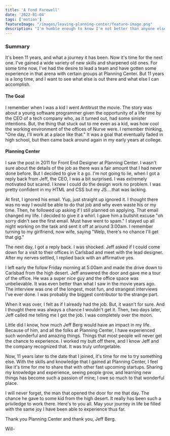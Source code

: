 ```yaml
---
title: 'A Fond Farewell'
date: '2022-01-04'
tags: ['motion']
featureImage: "/images/leaving-planning-center/feature-image.png"
description: "I'm humble enough to know I'm not better than anyone else. But I'm wise enough to know that I'm different than the rest."
---
```


### Summary

It's been 11 years, and what a journey it has been. Now it's time for the next one. I've gained a wide variety of new skills and sharpened old ones. For some time now, I've had the desire to lead a team and have gotten some experience in that arena with certain groups at Planning Center. But 11 years is a long time, and I want to see what else is out there and what else I can accomplish.

#### The Goal
I remember when I was a kid I went Antitrust the movie. The story was about a young software programmer given the opportunity of a life time by the CEO of a tech company who, as it turned out, had some sinister intentions. But, the thing that stuck out to me even as a kid, was how cool the working environment of the offices of Nurve were. I remember thinking, "One day, I'll work at a place like that." It was a goal that eventually faded in high school, but then came back around again in my early years at college.

#### Planning Center

I saw the post in 2011 for Front End Designer at Planning Center. I wasn't sure about the details of the job as there was a fair amount that I had never done before. But I decided to give it a go. I'm not going to lie, when I got a reply back from Jeff, the CEO, I was a bit surprised. I was extremely motivated but scared. I knew I could do the design work no problem. I was pretty confident in my HTML and CSS but my JS....that was lacking.

At first, I ignored his email. Yup, just straight up ignored it. I thought there was no way I would be able to do that job and why even waste his or my time. Then, he followed up asking if I still planned on applying. That email changed my life. I decided to give it a whirl. I gave him a bullshit excuse "oh sorry didn't see the first email. Must have went to spam." I stayed up all night working on the task and sent it off at around 3:00am. I remember turning to my girlfriend, now wife, saying "Welp, there's no chance I'll get that gig."

The next day, I got a reply back. I was shocked. Jeff asked if I could come down for a visit to their offices in Carlsbad and meet with the lead designer. After my nerves settled, I replied back with an affirmative yes.

I left early the follow Friday morning at 5:00am and made the drive down to Carlsbad from the high desert. Jeff answered the door and gave me a tour of the office. He was a super nice guy and the office space was unbelievable. It was even better than what I saw in the movie years ago. The interview was one of the longest, most fun, and strangest interviews I've ever done. I was probably the biggest contributor to the strange part.

When it was over, I felt as if I already had the job. But, it wasn't for sure. And I thought there was always a chance I wouldn't get it. Then, two days later, Jeff called me telling me I got the job. I was completely over the moon.

Little did I know, how much Jeff Berg would have an impact in my life. Because of him, and all the folks at Planning Center, I have experienced such wonderful and amazing things. Things that most people will never get the chance to experience. I worked my butt off there, and I know Jeff and the company recognized that. It was truly unforgetable. 

Now, 11 years later to the date that I joined, it's time for me to try something else. With the skills and knowledge that I gained at Planning Center, I feel like it's time for me to share that with other fast upcoming startups. Sharing my knowledge and experience, seeing people grow, and learning new things has become such a passion of mine; I owe so much to that wonderful place. 

I will never forget, the man that opened the door for me that day. The chance he gave to some kid from the high desert. It really has been such a priviledge to work there. Here's to you all. May your journey in life be filled with the same joy I have been able to experience thus far. 

Thank you Planning Center and thank you, Jeff Berg.

Will-

